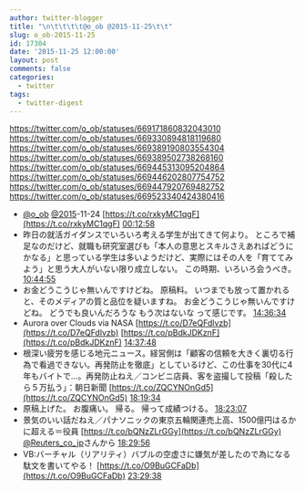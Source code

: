 ```yaml
---
author: twitter-blogger
title: "\n\t\t\t\t@o_ob @2015-11-25\t\t"
slug: o_ob-2015-11-25
id: 17304
date: '2015-11-25 12:00:00'
layout: post
comments: false
categories:
  - twitter
tags:
  - twitter-digest
---
```


https://twitter.com/o_ob/statuses/669171860832043010 https://twitter.com/o_ob/statuses/669330894818119680 https://twitter.com/o_ob/statuses/669389190803554304 https://twitter.com/o_ob/statuses/669389502738268160 https://twitter.com/o_ob/statuses/669445313095204864 https://twitter.com/o_ob/statuses/669446202807754752 https://twitter.com/o_ob/statuses/669447920769482752 https://twitter.com/o_ob/statuses/669523340424380416  

*   [@o_ob](https://twitter.com/o_ob) [@2015](https://twitter.com/2015)-11-24 [https://t.co/rxkyMC1qgF](https://t.co/rxkyMC1qgF) [00:12:58](https://twitter.com/o_ob/statuses/669171860832043010)
*   昨日の就活ガイダンスでいろいろ考える学生が出てきて何より。 ところで補足なのだけど、就職も研究室選びも「本人の意思とスキルさえあればどうにかなる」と思っている学生は多いようだけど、実際にはその人を「育ててみよう」と思う大人がいない限り成立しない。 この時期、いろいろ会うべき。 [10:44:55](https://twitter.com/o_ob/statuses/669330894818119680)
*   お金どうこうじゃ無いんですけどね。 原稿料。 いつまでも放って置かれると、そのメディアの質と品位を疑いますね。 お金どうこうじゃ無いんですけどね。 どうでも良いんだろうな もう次はないな って感じです。 [14:36:34](https://twitter.com/o_ob/statuses/669389190803554304)
*   Aurora over Clouds via NASA [https://t.co/D7eQFdlvzb](https://t.co/D7eQFdlvzb) [https://t.co/pBdkJDKznF](https://t.co/pBdkJDKznF) [14:37:48](https://twitter.com/o_ob/statuses/669389502738268160)
*   根深い疲労を感じる地元ニュース。経営側は「顧客の信頼を大きく裏切る行為で看過できない。再発防止を徹底」としているけど、この仕事を30代に4年もバイトで…。再発防止ねえ／コンビニ店員、客を盗撮して投稿「殺したら５万払う」：朝日新聞 [https://t.co/ZQCYNOnGd5](https://t.co/ZQCYNOnGd5) [18:19:34](https://twitter.com/o_ob/statuses/669445313095204864)
*   原稿上げた。 お腹痛い。 帰る。 帰って成績つける。 [18:23:07](https://twitter.com/o_ob/statuses/669446202807754752)
*   景気のいい話だねえ／パナソニックの東京五輪関連売上高、1500億円はるかに超える＝役員 [https://t.co/bQNzZLrGGy](https://t.co/bQNzZLrGGy) [@Reuters_co_jp](https://twitter.com/Reuters_co_jp)さんから [18:29:56](https://twitter.com/o_ob/statuses/669447920769482752)
*   VB:バーチャル（リアリティ）バブルの空虚さに嫌気が差したので為になる駄文を書いてやる！ [https://t.co/O9BuGCFaDb](https://t.co/O9BuGCFaDb) [23:29:38](https://twitter.com/o_ob/statuses/669523340424380416)